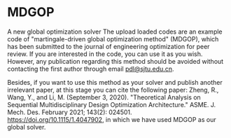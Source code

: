 # MDGOP
A new global optimization solver
The upload loaded codes are an example code of "martingale-driven global optimization method" (MDGOP), which has been submitted to the journal of engineering optimization for peer review. If you are interested in the code, you can use it as you wish. However, any publication regarding this method should be avoided without contacting the first author through email pdl@sjtu.edu.cn.

Besides, if you want to use this method as your solver and publish another irrelevant paper, at this stage you can cite the following paper:
Zheng, R., Wang, Y., and Li, M. (September 3, 2020). "Theoretical Analysis on Sequential Multidisciplinary Design Optimization Architecture." ASME. J. Mech. Des. February 2021; 143(2): 024501. https://doi.org/10.1115/1.4047902, in which we have used MDGOP as our global solver.
